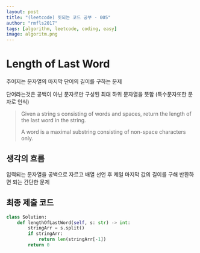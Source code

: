 ```yaml
---
layout: post
title: "(leetcode) 릿되는 코드 공부 - 005"
author: "rmfls2017"
tags: [algorithm, leetcode, coding, easy]
image: algoritm.png
---
```


# Length of Last Word

주어지는 문자열의 마지막 단어의 길이를 구하는 문제

단어라는것은 공백이 아닌 문자로만 구성된 최대 하위 문자열을 뜻함 (특수문자또한 문자로 인식)

> Given a string s consisting of words and spaces, return the length of the last word in the string. 
>
> A word is a maximal substring consisting of non-space characters only.

## 생각의 흐름

입력되는 문자열을 공백으로 자르고 배열 선언 후 제일 마지막 값의 길이를 구해 반환하면 되는 간단한 문제

## 최종 제출 코드

```python
class Solution:
    def lengthOfLastWord(self, s: str) -> int:
        stringArr = s.split()
        if stringArr:
            return len(stringArr[-1])
        return 0
```
